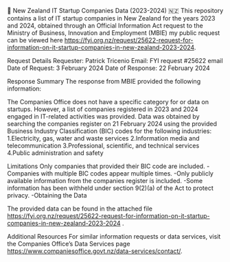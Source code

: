 🚀 New Zealand IT Startup Companies Data (2023-2024) 🇳🇿
This repository contains a list of IT startup companies in New Zealand for the years 2023 and 2024, obtained through an Official Information Act request to the Ministry of Business, Innovation and Employment (MBIE) my public request can be viewed here https://fyi.org.nz/request/25622-request-for-information-on-it-startup-companies-in-new-zealand-2023-2024.

Request Details
Requester: Patrick Tricenio
Email: FYI request #25622 email
Date of Request: 3 February 2024
Date of Response: 22 February 2024

Response Summary
The response from MBIE provided the following information:

The Companies Office does not have a specific category for or data on startups.
However, a list of companies registered in 2023 and 2024 engaged in IT-related activities was provided.
Data was obtained by searching the companies register on 21 February 2024 using the provided Business Industry Classification (BIC) codes for the following industries:
1.Electricity, gas, water and waste services
2.Information media and telecommunication
3.Professional, scientific, and technical services
4.Public administration and safety

Limitations
Only companies that provided their BIC code are included.
-Companies with multiple BIC codes appear multiple times.
-Only publicly available information from the companies register is included.
-Some information has been withheld under section 9(2)(a) of the Act to protect privacy.
-Obtaining the Data

The provided data can be found in the attached file https://fyi.org.nz/request/25622-request-for-information-on-it-startup-companies-in-new-zealand-2023-2024 .

Additional Resources
For similar information requests or data services, visit the Companies Office’s Data Services page https://www.companiesoffice.govt.nz/data-services/contact/.
